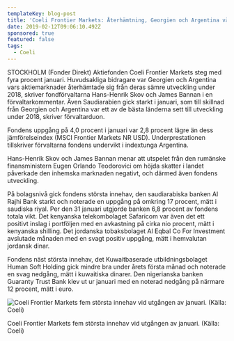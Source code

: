 ```yaml
---
templateKey: blog-post
title: 'Coeli Frontier Markets: Återhämtning, Georgien och Argentina vände upp'
date: 2019-02-12T09:06:10.492Z
sponsored: true
featured: false
tags:
  - Coeli
---
```

STOCKHOLM (Fonder Direkt) Aktiefonden Coeli Frontier Markets steg med fyra procent januari. Huvudsakliga bidragare var Georgien och Argentina vars aktiemarknader återhämtade sig från deras sämre utveckling under 2018, skriver fondförvaltarna Hans-Henrik Skov och James Bannan i en förvaltarkommentar. Även Saudiarabien gick starkt i januari, som till skillnad från Georgien och Argentina var ett av de bästa länderna sett till utveckling under 2018, skriver förvaltarduon.



Fondens uppgång på 4,0 procent i januari var 2,8 procent lägre än dess jämförelseindex (MSCI Frontier Markets NR USD). Underprestationen tillskriver förvaltarna fondens undervikt i indextunga Argentina.



Hans-Henrik Skov och James Bannan menar att utspelet från den rumänske finansministern Eugen Orlando Teodorovici om höjda skatter i landet påverkade den inhemska marknaden negativt, och därmed även fondens utveckling.



På bolagsnivå gick fondens största innehav, den saudiarabiska banken Al Rajhi Bank starkt och noterade en uppgång på omkring 17 procent, mätt i saudiska riyal. Per den 31 januari utgjorde banken 6,8 procent av fondens totala vikt. Det kenyanska telekombolaget Safaricom var även det ett positivt inslag i portföljen med en avkastning på cirka nio procent, mätt i kenyanska shilling. Det jordanska tobaksbolaget Al Eqbal Co For Investment avslutade månaden med en svagt positiv uppgång, mätt i hemvalutan jordansk dinar.



Fondens näst största innehav, det Kuwaitbaserade utbildningsbolaget Human Soft Holding gick mindre bra under årets första månad och noterade en svag nedgång, mätt i kuwaitiska dinarer. Den nigerianska banken Guaranty Trust Bank klev ut ur januari med en noterad nedgång på närmare 12 procent, mätt i euro.

![Coeli Frontier Markets fem största innehav vid utgången av januari. (Källa: Coeli)](/img/coeli12feb.png)

<span class="image-caption">Coeli Frontier Markets fem största innehav vid utgången av januari. (Källa: Coeli)</span>
